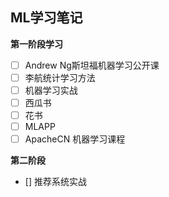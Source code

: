 ## ML学习笔记

**第一阶段学习**

- [ ] Andrew Ng斯坦福机器学习公开课
- [ ] 李航统计学习方法
- [ ] 机器学习实战
- [ ] 西瓜书
- [ ] 花书
- [ ] MLAPP
- [ ] ApacheCN 机器学习课程

**第二阶段**

- [] 推荐系统实战
